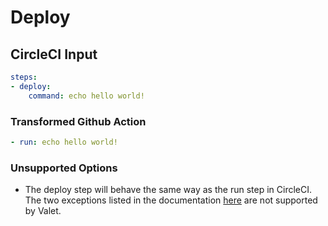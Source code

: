 # Deploy

## CircleCI Input

```yaml
steps:
- deploy:
    command: echo hello world!
```

### Transformed Github Action

```yaml
- run: echo hello world!
```

### Unsupported Options

- The deploy step will behave the same way as the run step in CircleCI. The two exceptions listed in the documentation [here](https://circleci.com/docs/2.0/configuration-reference/?section=reference#deploy-deprecated) are not supported by Valet.
